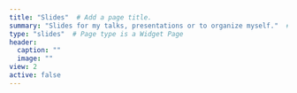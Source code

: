 ```yaml
---
title: "Slides"  # Add a page title.
summary: "Slides for my talks, presentations or to organize myself."  # Add a page description.
type: "slides"  # Page type is a Widget Page
header:
  caption: ""
  image: ""
view: 2
active: false
---
```

